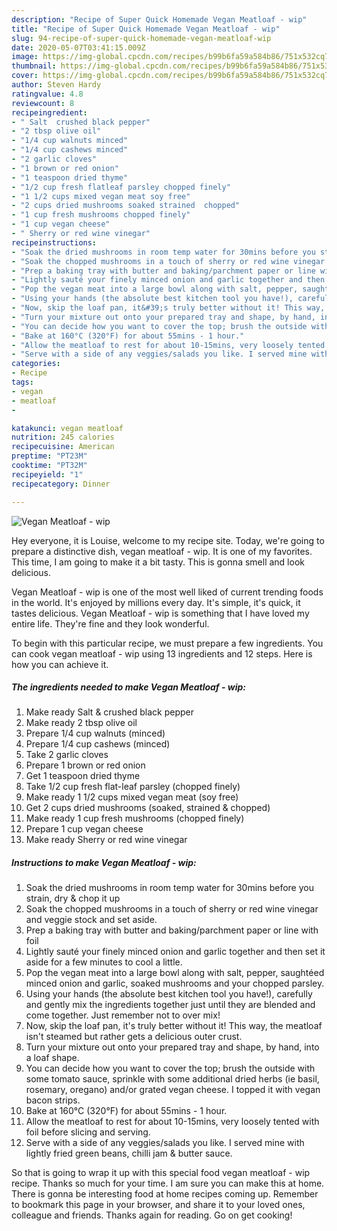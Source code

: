```yaml
---
description: "Recipe of Super Quick Homemade Vegan Meatloaf - wip"
title: "Recipe of Super Quick Homemade Vegan Meatloaf - wip"
slug: 94-recipe-of-super-quick-homemade-vegan-meatloaf-wip
date: 2020-05-07T03:41:15.009Z
image: https://img-global.cpcdn.com/recipes/b99b6fa59a584b86/751x532cq70/vegan-meatloaf-wip-recipe-main-photo.jpg
thumbnail: https://img-global.cpcdn.com/recipes/b99b6fa59a584b86/751x532cq70/vegan-meatloaf-wip-recipe-main-photo.jpg
cover: https://img-global.cpcdn.com/recipes/b99b6fa59a584b86/751x532cq70/vegan-meatloaf-wip-recipe-main-photo.jpg
author: Steven Hardy
ratingvalue: 4.8
reviewcount: 8
recipeingredient:
- " Salt  crushed black pepper"
- "2 tbsp olive oil"
- "1/4 cup walnuts minced"
- "1/4 cup cashews minced"
- "2 garlic cloves"
- "1 brown or red onion"
- "1 teaspoon dried thyme"
- "1/2 cup fresh flatleaf parsley chopped finely"
- "1 1/2 cups mixed vegan meat soy free"
- "2 cups dried mushrooms soaked strained  chopped"
- "1 cup fresh mushrooms chopped finely"
- "1 cup vegan cheese"
- " Sherry or red wine vinegar"
recipeinstructions:
- "Soak the dried mushrooms in room temp water for 30mins before you strain, dry &amp; chop it up"
- "Soak the chopped mushrooms in a touch of sherry or red wine vinegar and veggie stock and set aside."
- "Prep a baking tray with butter and baking/parchment paper or line with foil"
- "Lightly sauté your finely minced onion and garlic together and then set it aside for a few minutes to cool a little."
- "Pop the vegan meat into a large bowl along with salt, pepper, saughtéed minced onion and garlic, soaked mushrooms and your chopped parsley."
- "Using your hands (the absolute best kitchen tool you have!), carefully and gently mix the ingredients together just until they are blended and come together. Just remember not to over mix!"
- "Now, skip the loaf pan, it&#39;s truly better without it! This way, the meatloaf isn&#39;t steamed but rather gets a delicious outer crust."
- "Turn your mixture out onto your prepared tray and shape, by hand, into a loaf shape."
- "You can decide how you want to cover the top; brush the outside with some tomato sauce, sprinkle with some additional dried herbs (ie basil, rosemary, oregano) and/or grated vegan cheese. I topped it with vegan bacon strips."
- "Bake at 160°C (320°F) for about 55mins - 1 hour."
- "Allow the meatloaf to rest for about 10-15mins, very loosely tented with foil before slicing and serving."
- "Serve with a side of any veggies/salads you like. I served mine with lightly fried green beans, chilli jam &amp; butter sauce."
categories:
- Recipe
tags:
- vegan
- meatloaf
- 

katakunci: vegan meatloaf  
nutrition: 245 calories
recipecuisine: American
preptime: "PT23M"
cooktime: "PT32M"
recipeyield: "1"
recipecategory: Dinner

---
```



![Vegan Meatloaf - wip](https://img-global.cpcdn.com/recipes/b99b6fa59a584b86/751x532cq70/vegan-meatloaf-wip-recipe-main-photo.jpg)

Hey everyone, it is Louise, welcome to my recipe site. Today, we're going to prepare a distinctive dish, vegan meatloaf - wip. It is one of my favorites. This time, I am going to make it a bit tasty. This is gonna smell and look delicious.

Vegan Meatloaf - wip is one of the most well liked of current trending foods in the world. It's enjoyed by millions every day. It's simple, it's quick, it tastes delicious. Vegan Meatloaf - wip is something that I have loved my entire life. They're fine and they look wonderful.




To begin with this particular recipe, we must prepare a few ingredients. You can cook vegan meatloaf - wip using 13 ingredients and 12 steps. Here is how you can achieve it.

<!--inarticleads1-->

##### The ingredients needed to make Vegan Meatloaf - wip:

1. Make ready  Salt &amp; crushed black pepper
1. Make ready 2 tbsp olive oil
1. Prepare 1/4 cup walnuts (minced)
1. Prepare 1/4 cup cashews (minced)
1. Take 2 garlic cloves
1. Prepare 1 brown or red onion
1. Get 1 teaspoon dried thyme
1. Take 1/2 cup fresh flat-leaf parsley (chopped finely)
1. Make ready 1 1/2 cups mixed vegan meat (soy free)
1. Get 2 cups dried mushrooms (soaked, strained &amp; chopped)
1. Make ready 1 cup fresh mushrooms (chopped finely)
1. Prepare 1 cup vegan cheese
1. Make ready  Sherry or red wine vinegar




<!--inarticleads2-->

##### Instructions to make Vegan Meatloaf - wip:

1. Soak the dried mushrooms in room temp water for 30mins before you strain, dry &amp; chop it up
1. Soak the chopped mushrooms in a touch of sherry or red wine vinegar and veggie stock and set aside.
1. Prep a baking tray with butter and baking/parchment paper or line with foil
1. Lightly sauté your finely minced onion and garlic together and then set it aside for a few minutes to cool a little.
1. Pop the vegan meat into a large bowl along with salt, pepper, saughtéed minced onion and garlic, soaked mushrooms and your chopped parsley.
1. Using your hands (the absolute best kitchen tool you have!), carefully and gently mix the ingredients together just until they are blended and come together. Just remember not to over mix!
1. Now, skip the loaf pan, it&#39;s truly better without it! This way, the meatloaf isn&#39;t steamed but rather gets a delicious outer crust.
1. Turn your mixture out onto your prepared tray and shape, by hand, into a loaf shape.
1. You can decide how you want to cover the top; brush the outside with some tomato sauce, sprinkle with some additional dried herbs (ie basil, rosemary, oregano) and/or grated vegan cheese. I topped it with vegan bacon strips.
1. Bake at 160°C (320°F) for about 55mins - 1 hour.
1. Allow the meatloaf to rest for about 10-15mins, very loosely tented with foil before slicing and serving.
1. Serve with a side of any veggies/salads you like. I served mine with lightly fried green beans, chilli jam &amp; butter sauce.




So that is going to wrap it up with this special food vegan meatloaf - wip recipe. Thanks so much for your time. I am sure you can make this at home. There is gonna be interesting food at home recipes coming up. Remember to bookmark this page in your browser, and share it to your loved ones, colleague and friends. Thanks again for reading. Go on get cooking!
